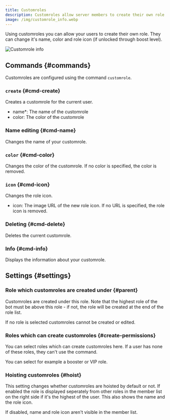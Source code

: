 ```yaml
---
title: Customroles
description: Customroles allow server members to create their own role and modify it to their liking.
image: /img/customrole_info.webp
---
```


Using customroles you can allow your users to create their own role. They can change it's name, color and role icon (if unlocked through boost level).

![Customrole info](/img/customrole_info.webp)

## Commands {#commands}

Customroles are configured using the command `customrole`.

### `create` {#cmd-create}

Creates a customrole for the current user.

- name*: The name of the customrole
- color: The color of the customrole

### Name editing {#cmd-name}

<Command name="customrole name" slash="name:New name" message="<New name>"></Command>

Changes the name of your customrole.

### `color` {#cmd-color}

<Command name="customrole color" slash="color:New color" message="<New color>"></Command>

Changes the color of the customrole. If no color is specified, the color is removed.

### `icon` {#cmd-icon}

Changes the role icon.

- icon: The image URL of the new role icon. If no URL is specified, the role icon is removed.

### Deleting {#cmd-delete}

<Command name="customrole delete"></Command>

Deletes the current customrole.

### Info {#cmd-info}

<Command name="customrole info"></Command>

Displays the information about your customrole.

## Settings {#settings}

### Role which customroles are created under {#parent}

Customroles are created under this role. Note that the highest role of the bot must be above this role - if not, the role will be created at the end of the role list.

If no role is selected customroles cannot be created or edited.

### Roles which can create customroles {#create-permissions}

You can select roles which can create customroles here. If a user has none of these roles, they can't use the command.

You can select for example a booster or VIP role.

### Hoisting customroles {#hoist}

This setting changes whether customroles are hoisted by default or not. If enabled the role is displayed seperately from other roles in the member list on the right side if it's the highest of the user. This also shows the name and the role icon.

If disabled, name and role icon aren't visible in the member list.
